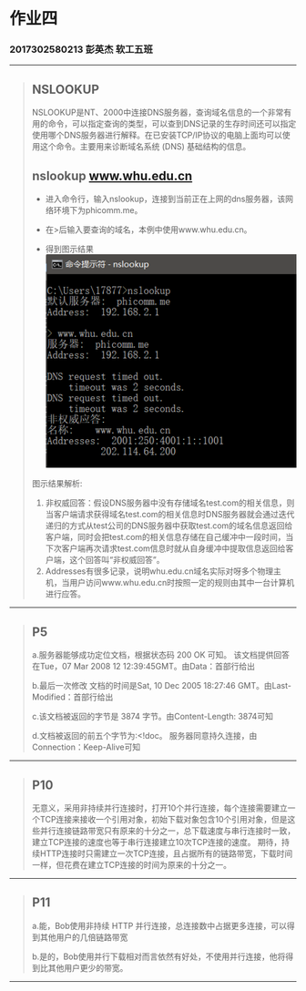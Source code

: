 # 作业四
### 2017302580213 彭英杰 软工五班
-----------

> ## NSLOOKUP
>
> ​		NSLOOKUP是NT、2000中连接DNS服务器，查询域名信息的一个非常有用的命令，可以指定查询的类型，可以查到DNS记录的生存时间还可以指定使用哪个DNS服务器进行解释。在已安装TCP/IP协议的电脑上面均可以使用这个命令。主要用来诊断域名系统 (DNS) 基础结构的信息。
>
> ## **nslookup  www.whu.edu.cn**
>
> - 进入命令行，输入nslookup，连接到当前正在上网的dns服务器，该网络环境下为phicomm.me。
>
> - 在>后输入要查询的域名，本例中使用www.whu.edu.cn。
>
> - 得到图示结果
>   ![1](1.png)
>
> 图示结果解析:
>
> 1. 非权威回答：假设DNS服务器中没有存储域名test.com的相关信息，则当客户端请求获得域名test.com的相关信息时DNS服务器就会通过迭代递归的方式从test公司的DNS服务器中获取test.com的域名信息返回给客户端，同时会把test.com的相关信息存储在自己缓冲中一段时间，当下次客户端再次请求test.com信息时就从自身缓冲中提取信息返回给客户端，这个回答叫“非权威回答”。
> 2. Addresses有很多记录，说明whu.edu.cn域名实际对呀多个物理主机，当用户访问www.whu.edu.cn时按照一定的规则由其中一台计算机进行应答。
> 
---------------

> ## P5
>
> a.服务器能够成功定位文档，根据状态码 200 OK 可知。
> 该文档提供回答在Tue，07 Mar 2008 12 12:39:45GMT。由Data：首部行给出
>
> b.最后一次修改 文档的时间是Sat, 10 Dec 2005 18:27:46 GMT。由Last-Modified：首部行给出
> 
>c.该文档被返回的字节是 3874 字节。由Content-Length: 3874可知
> 
>d.文档被返回的前五个字节为:<!doc。
>服务器同意持久连接，由Connection：Keep-Alive可知
> 
----------------

> ## P10
>
> 无意义，采用非持续并行连接时，打开10个并行连接，每个连接需要建立一个TCP连接来接收一个引用对象，初始下载对象包含10个引用对象，但是这些并行连接链路带宽只有原来的十分之一，总下载速度与串行连接时一致，建立TCP连接的速度也等于串行连接建立10次TCP连接的速度。
> 期待，持续HTTP连接时只需建立一次TCP连接，且占据所有的链路带宽，下载时间一样，但花费在建立TCP连接的时间为原来的十分之一。

----------------

> ## P11
>
> a.能，Bob使用非持续 HTTP 并行连接，总连接数中占据更多连接，可以得到其他用户的几倍链路带宽
>
> b.是的，Bob使用并行下载相对而言依然有好处，不使用并行连接，他将得到比其他用户更少的带宽。

----------------

